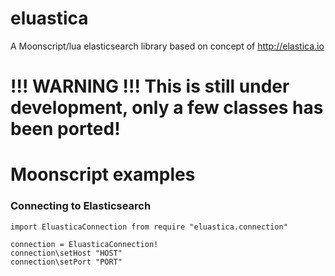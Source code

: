 eluastica
=========
A Moonscript/lua elasticsearch library based on concept of http://elastica.io


# !!! WARNING !!! This is still under development, only a few classes has been ported!

# Moonscript examples

### Connecting to Elasticsearch
```moon
import EluasticaConnection from require "eluastica.connection"

connection = EluasticaConnection!
connection\setHost "HOST"
connection\setPort "PORT"
```
